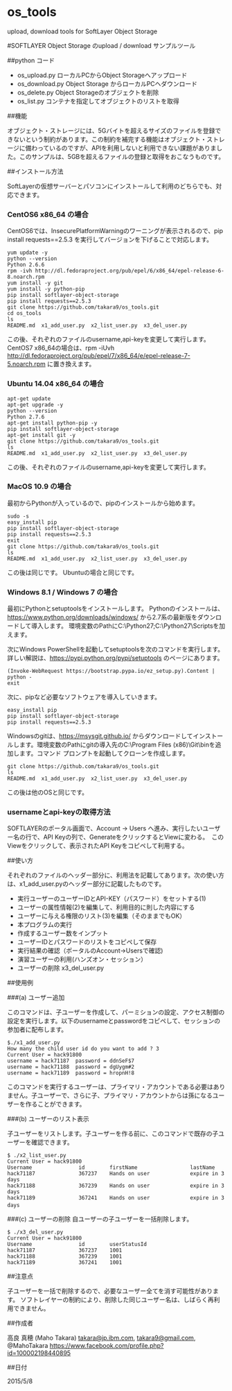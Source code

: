 # os_tools
upload, download tools for SoftLayer Object Storage 

#SOFTLAYER Object Storage のupload / download サンプルツール

##python コード

- os_upload.py    ローカルPCからObject Storageへアップロード
- os_download.py  Object Storage からローカルPCヘダウンロード
- os_delete.py    Object Storageのオブジェクトを削除
- os_list.py      コンテナを指定してオブジェクトのリストを取得

  
##機能

オブジェクト・ストレージには、5Gバイトを超えるサイズのファイルを登録できないという制約があります。この制約を補完する機能はオブジェクト・ストレージに備わっているのですが、APIを利用しないと利用できない課題がありました。このサンプルは、5GBを超えるファイルの登録と取得をおこなうものです。


##インストール方法


SoftLayerの仮想サーバーとパソコンにインストールして利用のどちらでも、対応できます。


### CentOS6 x86_64 の場合

CentOS6では、InsecurePlatformWarningのワーニングが表示されるので、pip install requests==2.5.3 を実行してバージョンを下げることで対応します。

    yum update -y
    python --version
    Python 2.6.6
    rpm -ivh http://dl.fedoraproject.org/pub/epel/6/x86_64/epel-release-6-8.noarch.rpm
    yum install -y git
    yum install -y python-pip
    pip install softlayer-object-storage
    pip install requests==2.5.3
    git clone https://github.com/takara9/os_tools.git
    cd os_tools
    ls
    README.md  x1_add_user.py  x2_list_user.py  x3_del_user.py

この後、それぞれのファイルのusername,api-keyを変更して実行します。
CentOS7 x86_64の場合は、rpm -iUvh http://dl.fedoraproject.org/pub/epel/7/x86_64/e/epel-release-7-5.noarch.rpm  に置き換えます。


### Ubuntu 14.04 x86_64 の場合

    apt-get update
    apt-get upgrade -y
    python --version
    Python 2.7.6
    apt-get install python-pip -y
    pip install softlayer-object-storage
    apt-get install git -y
    git clone https://github.com/takara9/os_tools.git
    ls
    README.md  x1_add_user.py  x2_list_user.py  x3_del_user.py

この後、それぞれのファイルのusername,api-keyを変更して実行します。


### MacOS 10.9 の場合

最初からPythonが入っているので、pipのインストールから始めます。

    sudo -s
    easy_install pip
    pip install softlayer-object-storage
    pip install requests==2.5.3
    exit
    git clone https://github.com/takara9/os_tools.git
    ls
    README.md  x1_add_user.py  x2_list_user.py  x3_del_user.py

この後は同じです。 Ubuntuの場合と同じです。


### Windows 8.1 / Windows 7 の場合

最初にPythonとsetuptoolsをインストールします。 Pythonのインストールは、https://www.python.org/downloads/windows/  から2.7系の最新版をダウンロードして導入します。 環境変数のPathにC:\Python27;C:\Python27\Scriptsを加えます。

次にWindows PowerShellを起動してsetuptoolsを次のコマンドを実行します。詳しい解説は、https://pypi.python.org/pypi/setuptools  のページにあります。

    (Invoke-WebRequest https://bootstrap.pypa.io/ez_setup.py).Content | python -
    exit

次に、pipなど必要なソフトウェアを導入していきます。

    easy_install pip
    pip install softlayer-object-storage
    pip install requests==2.5.3

Windowsのgitは、https://msysgit.github.io/  からダウンロードしてインストールします。環境変数のPathにgitの導入先のC:\Program Files (x86)\Git\binを追加します。コマンド プロンプトを起動してクローンを作成します。

    git clone https://github.com/takara9/os_tools.git
    ls
    README.md  x1_add_user.py  x2_list_user.py  x3_del_user.py

この後は他のOSと同じです。



### usernameとapi-keyの取得方法

SOFTLAYERのポータル画面で、Account -> Users へ進み、実行したいユーザー名の行で、API Keyの列で、GenerateをクリックするとViewに変わる。　このViewをクリックして、表示されたAPI Keyをコピペして利用する。


##使い方

それぞれのファイルのヘッダー部分に、利用法を記載してあります。次の使い方は、x1_add_user.pyのヘッダー部分に記載したものです。

- 実行ユーザーのユーザーIDとAPI-KEY（パスワード）をセットする(1)
- ユーザーの属性情報(2)を編集して、利用目的に則した内容にする
- ユーザーに与える権限のリスト(3)を編集（そのままでもOK）
- 本プログラムの実行
- 作成するユーザー数をインプット
- ユーザーIDとパスワードのリストをコピペして保存
- 実行結果の確認（ポータルのAccount->Usersで確認)
- 演習ユーザーの利用(ハンズオン・セッション）
- ユーザーの削除 x3_del_user.py


##使用例

###(a) ユーザー追加

このコマンドは、子ユーザーを作成して、パーミションの設定、アクセス制御の設定を実行します。以下のusernameとpasswordをコピペして、セッションの参加者に配布します。

    $./x1_add_user.py
    How many the child user id do you want to add ? 3
    Current User = hack91800
    username = hack71187  password = ddnSeF$7
    username = hack71188  password = dgUygm#2
    username = hack71189  password = hropnH!8

このコマンドを実行するユーザーは、プライマリ・アカウントである必要はありません。子ユーザーで、さらに子、プライマリ・アカウントからは孫になるユーザーを作ることができます。


###(b) ユーザーのリスト表示

子ユーザーをリストします。子ユーザーを作る前に、このコマンドで既存の子ユーザーを確認できます。

    $ ./x2_list_user.py
    Current User = hack91800
    Username               id        firstName                 lastName
    hack71187              367237    Hands on user             expire in 3 days
    hack71188              367239    Hands on user             expire in 3 days
    hack71189              367241    Hands on user             expire in 3 days　


###(c) ユーザーの削除
自ユーザーの子ユーザーを一括削除します。

    $ ./x3_del_user.py
    Current User = hack91800
    Username               id        userStatusId
    hack71187              367237    1001
    hack71188              367239    1001
    hack71189              367241    1001



##注意点

子ユーザーを一括で削除するので、必要なユーザー全てを消す可能性があります。
ソフトレイヤーの制約により、削除した同じユーザー名は、しばらく再利用できません。



##作成者  

高良 真穂 (Maho Takara)
takara@jp.ibm.com, takara9@gmail.com, @MahoTakara
https://www.facebook.com/profile.php?id=100002198440895


##日付

2015/5/8   
